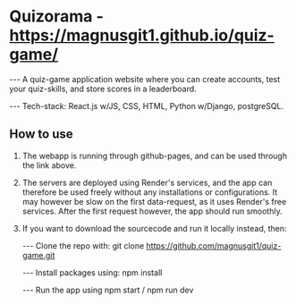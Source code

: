 
# Quizorama - https://magnusgit1.github.io/quiz-game/

--- A quiz-game application website where you can create accounts, test your quiz-skills, and store scores in a leaderboard. 

--- Tech-stack: React.js w/JS, CSS, HTML, Python w/Django, postgreSQL. 

## How to use

1. The webapp is running through github-pages, and can be used through the link above.
2. The servers are deployed using Render's services, and the app can therefore be used freely without any installations or configurations. It may however be slow on the first data-request,
   as it uses Render's free services. After the first request however, the app should run smoothly.
4. If you want to download the sourcecode and run it locally instead, then:
   
   --- Clone the repo with: git clone https://github.com/magnusgit1/quiz-game.git
   
   --- Install packages using: npm install
   
   --- Run the app using npm start / npm run dev


